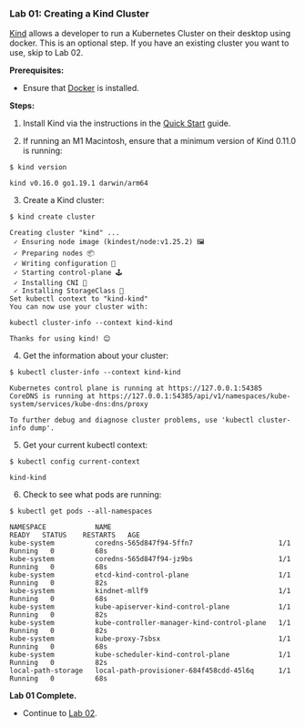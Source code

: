 ### **Lab 01: Creating a Kind Cluster**

[Kind](https://kind.sigs.k8s.io) allows a developer to run a Kubernetes Cluster on their desktop using docker. This is an optional step. If you have an existing cluster you want to use, skip to Lab 02.

**Prerequisites:**

- Ensure that [Docker](https://www.docker.com/products/docker-desktop) is installed.

**Steps:**

1. Install Kind via the instructions in the [Quick Start](https://kind.sigs.k8s.io/docs/user/quick-start/#installation) guide.

2. If running an M1 Macintosh, ensure that a minimum version of Kind 0.11.0 is running:

```
$ kind version

kind v0.16.0 go1.19.1 darwin/arm64
```

3. Create a Kind cluster:

```
$ kind create cluster

Creating cluster "kind" ...
 ✓ Ensuring node image (kindest/node:v1.25.2) 🖼
 ✓ Preparing nodes 📦
 ✓ Writing configuration 📜
 ✓ Starting control-plane 🕹️
 ✓ Installing CNI 🔌
 ✓ Installing StorageClass 💾
Set kubectl context to "kind-kind"
You can now use your cluster with:

kubectl cluster-info --context kind-kind

Thanks for using kind! 😊
```

4. Get the information about your cluster:

```
$ kubectl cluster-info --context kind-kind

Kubernetes control plane is running at https://127.0.0.1:54385
CoreDNS is running at https://127.0.0.1:54385/api/v1/namespaces/kube-system/services/kube-dns:dns/proxy

To further debug and diagnose cluster problems, use 'kubectl cluster-info dump'.
```

5. Get your current kubectl context:

```
$ kubectl config current-context

kind-kind
```

6. Check to see what pods are running:

```
$ kubectl get pods --all-namespaces

NAMESPACE            NAME                                         READY   STATUS    RESTARTS   AGE
kube-system          coredns-565d847f94-5ffn7                     1/1     Running   0          68s
kube-system          coredns-565d847f94-jz9bs                     1/1     Running   0          68s
kube-system          etcd-kind-control-plane                      1/1     Running   0          82s
kube-system          kindnet-mllf9                                1/1     Running   0          68s
kube-system          kube-apiserver-kind-control-plane            1/1     Running   0          82s
kube-system          kube-controller-manager-kind-control-plane   1/1     Running   0          82s
kube-system          kube-proxy-7sbsx                             1/1     Running   0          68s
kube-system          kube-scheduler-kind-control-plane            1/1     Running   0          82s
local-path-storage   local-path-provisioner-684f458cdd-45l6q      1/1     Running   0          68s
```

**Lab 01 Complete.** 

- Continue to [Lab 02](../lab02/lab02.md).
